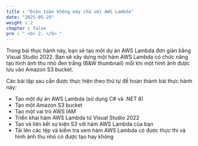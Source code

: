 ```yaml
---
title : "Điện toán không máy chủ với AWS Lambda"
date: "2025-05-29"
weight : 2
chapter : false
pre : " <b> 2. </b> "
---
```


Trong bài thực hành này, bạn sẽ tạo một dự án AWS Lambda đơn giản bằng Visual Studio 2022. Bạn sẽ xây dựng một hàm AWS Lambda có chức năng tạo hình ảnh thu nhỏ đen trắng (B&W thumbnail) mỗi khi một hình ảnh được lưu vào Amazon S3 bucket.

Các bài tập sau cần được thực hiện theo thứ tự để hoàn thành bài thực hành này:
- Tạo một dự án AWS Lambda (sử dụng C# và .NET 8)
- Tạo một Amazon S3 bucket
- Tạo một vai trò AWS IAM
- Triển khai hàm AWS Lambda từ Visual Studio 2022
- Tạo và liên kết sự kiện S3 với hàm AWS Lambda của bạn
- Tải lên các tệp và kiểm tra xem hàm AWS Lambda có được thực thi và hình ảnh thu nhỏ có được tạo hay không

<!-- ### Content
2.1. [Create Project](2.1-Create-project/)\
2.2. [Add code to generate thumbnails](2.2-Add-code/)\
2.3. [Create S3 bucket](2.3-Create-S3-bucket/)\
2.4. [Create IAM role](2.4-Create-IAM-role/)\
2.5. [Publish project](2.5-Public-project/)\
2.6. [Configure event](2.6-Configure-event/)\
2.7. [Test AWS Lambda function](2.7-Test-AWS-Lambda/) -->